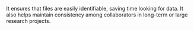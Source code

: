 It ensures that files are easily identifiable, saving time looking for data. It also helps maintain consistency among collaborators in long-term or large research projects.
 
